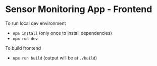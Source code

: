 # Sensor Monitoring App - Frontend

To run local dev environment
- `npm install` (only once to install dependencies)
- `npm run dev`

To build frontend
- `npm run build` (output will be at `./build`)